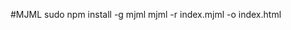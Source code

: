 #MJML
sudo npm install -g mjml
mjml -r index.mjml -o index.html                                          
